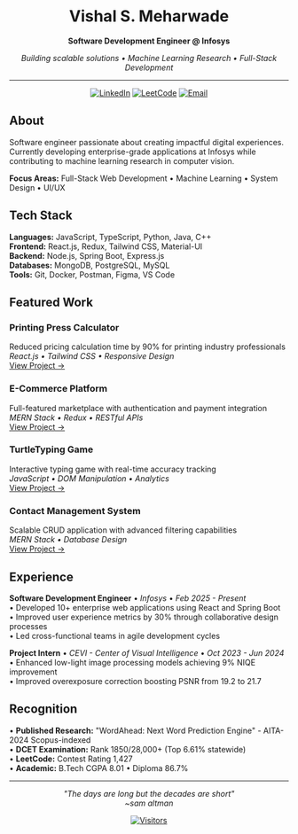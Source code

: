 <div align="center">

# Vishal S. Meharwade

**Software Development Engineer @ Infosys**

*Building scalable solutions • Machine Learning Research • Full-Stack Development*

---

[![LinkedIn](https://img.shields.io/badge/-LinkedIn-0A66C2?style=flat&logo=linkedin&logoColor=white)](https://www.linkedin.com/in/vishalmeharwade)
[![LeetCode](https://img.shields.io/badge/-LeetCode-FFA116?style=flat&logo=leetcode&logoColor=white)](https://leetcode.com/vishal-sm)
[![Email](https://img.shields.io/badge/-Email-EA4335?style=flat&logo=gmail&logoColor=white)](mailto:vishalmeharwade1@gmail.com)

</div>

## About

Software engineer passionate about creating impactful digital experiences. Currently developing enterprise-grade applications at Infosys while contributing to machine learning research in computer vision.

**Focus Areas:** Full-Stack Web Development • Machine Learning • System Design • UI/UX

## Tech Stack

**Languages:** JavaScript, TypeScript, Python, Java, C++  
**Frontend:** React.js, Redux, Tailwind CSS, Material-UI  
**Backend:** Node.js, Spring Boot, Express.js  
**Databases:** MongoDB, PostgreSQL, MySQL  
**Tools:** Git, Docker, Postman, Figma, VS Code

## Featured Work

### Printing Press Calculator
Reduced pricing calculation time by 90% for printing industry professionals  
*React.js • Tailwind CSS • Responsive Design*  
[View Project →](https://github.com/Vishal-Meharwade/printing-press-working)

### E-Commerce Platform
Full-featured marketplace with authentication and payment integration  
*MERN Stack • Redux • RESTful APIs*  
[View Project →](https://github.com/Vishal-Meharwade/Ecommerce-)

### TurtleTyping Game
Interactive typing game with real-time accuracy tracking  
*JavaScript • DOM Manipulation • Analytics*  
[View Project →](https://github.com/Vishal-Meharwade/TurtleTyping)

### Contact Management System
Scalable CRUD application with advanced filtering capabilities  
*MERN Stack • Database Design*  
[View Project →](https://github.com/Vishal-Meharwade/contact-management-system)

## Experience

**Software Development Engineer** • *Infosys* • *Feb 2025 - Present*  
• Developed 10+ enterprise web applications using React and Spring Boot  
• Improved user experience metrics by 30% through collaborative design processes  
• Led cross-functional teams in agile development cycles

**Project Intern** • *CEVI - Center of Visual Intelligence* • *Oct 2023 - Jun 2024*  
• Enhanced low-light image processing models achieving 9% NIQE improvement  
• Improved overexposure correction boosting PSNR from 19.2 to 21.7

## Recognition

• **Published Research:** "WordAhead: Next Word Prediction Engine" - AITA-2024 Scopus-indexed  
• **DCET Examination:** Rank 1850/28,000+ (Top 6.61% statewide)  
• **LeetCode:** Contest Rating 1,427  
• **Academic:** B.Tech CGPA 8.01 • Diploma 86.7%

---

<div align="center">

*"The days are long but the decades are short"<br>
~sam altman*

[![Visitors](https://visitor-badge.laobi.icu/badge?page_id=Vishal-Meharwade)](https://github.com/Vishal-Meharwade)

</div>
